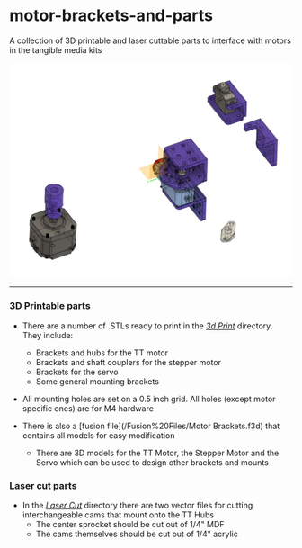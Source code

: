 # motor-brackets-and-parts
 A collection of 3D printable and laser cuttable parts to interface with motors in the tangible media kits

![Screenshot](/Images/Brackets.jpg)

----

### 3D Printable parts

- There are a number of .STLs ready to print in the [*3d Print*](/Brackets/3D%20Print) directory. They include:
    - Brackets and hubs for the TT motor
    - Brackets  and shaft couplers for the stepper motor
    - Brackets for the servo
    - Some general mounting brackets

- All mounting holes are set on a 0.5 inch grid. All holes (except motor specific ones) are for M4 hardware
- There is also a [fusion file](/Fusion%20Files/Motor Brackets.f3d) that contains all models for easy modification
    - There are 3D models for the TT Motor, the Stepper Motor and the Servo which can be used to design other brackets and mounts

### Laser cut parts

- In the [*Laser Cut*](/Brackets/Laser%20Cut) directory there are two vector files for cutting interchangeable cams that mount onto the TT Hubs
    - The center sprocket should be cut out of 1/4" MDF
    - The cams themselves should be cut out of 1/4" acrylic

